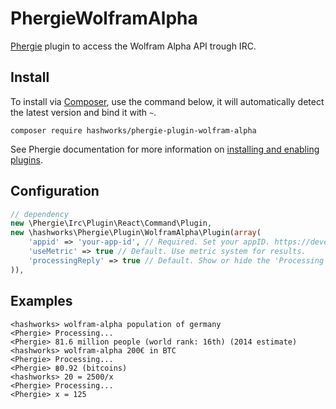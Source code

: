 # PhergieWolframAlpha

[Phergie](http://github.com/phergie/phergie-irc-bot-react/) plugin to access the Wolfram Alpha API trough IRC.

## Install

To install via [Composer](http://getcomposer.org/), use the command below, it will automatically detect the latest version and bind it with `~`.

```
composer require hashworks/phergie-plugin-wolfram-alpha
```

See Phergie documentation for more information on
[installing and enabling plugins](https://github.com/phergie/phergie-irc-bot-react/wiki/Usage#plugins).

## Configuration

```php
// dependency
new \Phergie\Irc\Plugin\React\Command\Plugin,
new \hashworks\Phergie\Plugin\WolframAlpha\Plugin(array(
    'appid' => 'your-app-id', // Required. Set your appID. https://developer.wolframalpha.com/portal/apisignup.html
    'useMetric' => true // Default. Use metric system for results.
    'processingReply' => true // Default. Show or hide the 'Processing ...' reply.
)),
```

## Examples

```
<hashworks> wolfram-alpha population of germany
<Phergie> Processing...
<Phergie> 81.6 million people (world rank: 16th) (2014 estimate)
<hashworks> wolfram-alpha 200€ in BTC
<Phergie> Processing...
<Phergie> ฿0.92 (bitcoins)
<hashworks> 20 = 2500/x
<Phergie> Processing...
<Phergie> x = 125
```
